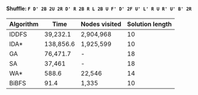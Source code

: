 #### Shuffle: `F D' 2B 2U 2R D' R 2B R L 2B U F' D' 2F U' L' R U R' U' B' 2R`
| Algorithm | Time | Nodes visited | Solution length |
| ----- | ----- | ----- | ----- |
| IDDFS | 39,232.1 | 2,904,968 | 10 |
| IDA* | 138,856.6 | 1,925,599 | 10 |
| GA | 76,471.7 | - | 18 |
| SA | 37,461 | - | 18 |
| WA* | 588.6 | 22,546 | 14 |
| BiBFS | 91.4 | 1,335 | 10 |